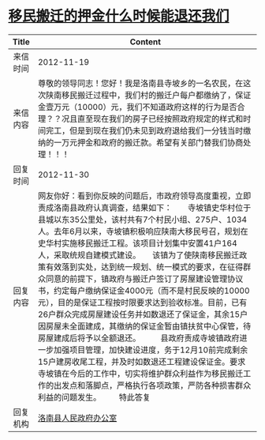 # <a href="http://www.shangluo.gov.cn/zmhd/ldxxxx.jsp?urltype=leadermail.LeaderMailContentUrl&wbtreeid=1112&leadermailid=1477">移民搬迁的押金什么时候能退还我们</a>
|Title|Content|
|:---:|---|
|来信时间|2012-11-19|
|来信内容|尊敬的领导同志！您好！我是洛南县寺坡乡的一名农民，在这次陕南移民搬迁过程中，我们村的搬迁户每户都缴纳了，保证金壹万元（10000）元，我们不知道政府这样的行为是否合理？？况且直至现在我们的房子已经按照政府规定的样式和时间完工，但是到现在我们仍未见到政府退给我们一分钱当时缴纳的一万元押金和政府的搬迁款。希望有关部门替我们协商处理！！！|
|回复时间|2012-11-30|
|回复内容|网友你好：看到你反映的问题后，市政府领导高度重视，立即责成洛南县政府认真调查，结果如下：　　寺坡镇史华村位于县城以东35公里处，该村共有7个村民小组、275户、1034人。去年6月以来，寺坡镇积极响应陕南大移民号召，规划在史华村实施移民搬迁工程。该项目计划集中安置41户164人，采取统规自建模式建设。　　该镇为了使陕南移民搬迁政策有效落到实处，达到统一规划、统一模式的要求，在征得群众同意的前提下，镇政府与搬迁户签订了房屋建设管理协议书，约定每户缴纳保证金4000元（而不是村民反映的10000元），目的是保证工程按时限要求达到验收标准。目前，已有26户群众完成房屋建设任务并如数退还了保证金，其余15户因房屋未全面建成，其缴纳的保证金暂由镇扶贫中心保管，待房屋建成后将予以全额退还。  　　县政府责成寺坡镇政府进一步加强项目管理，加快建设进度，务于12月10前完成剩余15户建房收尾工程，并及时如数退还工程建设保证金。要求寺坡镇在今后的工作中，切实将维护群众利益作为移民搬迁工作的出发点和落脚点，严格执行各项政策，严防各种损害群众利益的问题发生。 　　特此答复|
|回复机构|<a href="../../categories/agencies/洛南县人民政府办公室.md">洛南县人民政府办公室</a>|